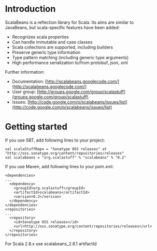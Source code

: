 Introduction
============

ScalaBeans is a reflection library for Scala. Its aims are similar to JavaBeans, but scala-specific features have been added:

* Recognizes scala properties
* Can handle immutable and case classes
* Scala collections are supported, including builders
* Preserve generic type information
* Type pattern matching (including generic type arguments)
* High performance serialization to/from protobuf, json, xml

Further information:

- Documentation: [http://scalabeans.googlecode.com/](http://scalabeans.googlecode.com/)
- User group:    [http://groups.google.com/group/scalastuff](groups.google.com/group/scalastuff)
- Issues:        [http://code.google.com/p/scalabeans/issues/list](http://code.google.com/p/scalabeans/issues/list)

Getting started
===============
	
If you use SBT, add following lines to your project:	

    val scalaStuffRepo = "Sonatype OSS releases" at "http://oss.sonatype.org/content/repositories/releases"
    val scalabeans = "org.scalastuff" % "scalabeans" % "0.2"


If you use Maven, add following lines to your pom.xml:

    <dependencies>
    ...
      <dependency>
        <groupId>org.scalastuff</groupId>
        <artifactId>scalabeans</artifactId>
        <version>0.2</version>
      </dependency>
    </dependencies>
    <repositories>
    ...
      <repository>
        <id>Sonatype OSS releases</id>
        <url>http://oss.sonatype.org/content/repositories/releases</url>    
      </repository>
    </repositories>
    
For Scala 2.8.x use scalabeans_2.8.1 artifactId